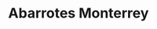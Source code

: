 ---
title: "Abarrotes Monterrey"
url: /tenosique-de-pino-suarez/abarrotes-monterrey-calle-26/
shop: Lebensmittel
---